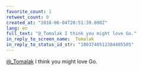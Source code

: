 ```yaml
---
favorite_count: 1
retweet_count: 0
created_at: "2018-06-04T20:51:39.000Z"
lang: en
full_text: "@_Tomalak I think you might love Go."
in_reply_to_screen_name: _Tomalak
in_reply_to_status_id_str: "1003740512384405505"
---
```


[@\_Tomalak](https://twitter.com/_Tomalak) I think you might love Go.
